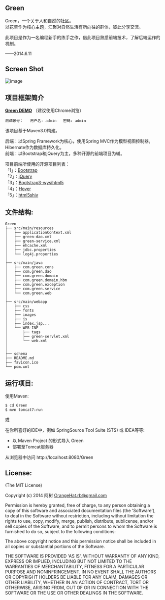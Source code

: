 Green
-------------------
Green，一个关于人和自然的社区。  
以花草作为核心主题，汇聚对自然生活有所向往的群体，彼此分享交流。

此项目是作为一名编程新手的练手之作，借此项目熟悉前端技术，了解后端运作的机制。  

——2014.6.11  

Screen Shot
-------------------
![image](http://orangehat.u.qiniudn.com/Green.png)

项目框架简介
-------------------
**[Green DEMO](HTTP://112.124.114.112:8080/Green/)** （建议使用Chrome浏览）

`测试帐号：  
用户名: admin  
密码: admin ` 

该项目基于Maven3.0构建。  

后端：以Spring Framework为核心，使用Spring MVC作为模型视图控制器，Hibernate作为数据库持久化。  
前端：以Bootstrap和jQuery为主，多种开源的前端项目为辅。

项目前端所使用的开源项目列表：  
「1」：[Bootstrap](https://github.com/twbs/bootstrap)  
「2」：[jQuery](http://jquery.com/)  
「3」：[Bootstrap3-wysihtml5](https://github.com/schnawel007/bootstrap3-wysihtml5)  
「4」：[Hover](https://github.com/IanLunn/Hover)   
「5」：[html5shiv](https://github.com/aFarkas/html5shiv)

文件结构:
-------------------	
```
Green
├── src/main/resources
│   ├── applicationContext.xml
│   ├── green-dao.xml   
│   ├── green-service.xml  
│   ├── ehcache.xml
│   ├── jdbc.properties
│   └── log4j.properties             
│             
├── src/main/java
│   ├── com.green.cons
│   ├── com.green.dao  
│   ├── com.green.domain  
│   ├── com.green.domain.hbm
│   ├── com.green.exception
│   ├── com.green.service
│   └── com.green.web
│  
├── src/main/webapp
│   ├── css
│   ├── fonts 
│   ├── images
│   ├── js
│   ├── index.jsp...
│   └── WEB-INF
│       ├── tags
│       ├── green-servlet.xml
│       └── web.xml
│
│
├── schema
├── README.md
├── favicon.ico
└── pom.xml
```

运行项目:
-------------------	
使用Maven:

    $ cd Green
    $ mvn tomcat7:run

或

在你所喜好的IDE中，例如 SpringSource Tool Suite (STS) 或 IDEA等等:

* 以 Maven Project 的形式导入 Green
* 部署至Tomcat服务器

从浏览器中访问 http://localhost:8080/Green


License:
-------------------
(The MIT License)

Copyright (c) 2014 阿树 <OrangeHat.rb@gmail.com>

Permission is hereby granted, free of charge, to any person obtaining
a copy of this software and associated documentation files (the
'Software'), to deal in the Software without restriction, including
without limitation the rights to use, copy, modify, merge, publish,
distribute, sublicense, and/or sell copies of the Software, and to
permit persons to whom the Software is furnished to do so, subject to
the following conditions:

The above copyright notice and this permission notice shall be
included in all copies or substantial portions of the Software.

THE SOFTWARE IS PROVIDED 'AS IS', WITHOUT WARRANTY OF ANY KIND,
EXPRESS OR IMPLIED, INCLUDING BUT NOT LIMITED TO THE WARRANTIES OF
MERCHANTABILITY, FITNESS FOR A PARTICULAR PURPOSE AND NONINFRINGEMENT.
IN NO EVENT SHALL THE AUTHORS OR COPYRIGHT HOLDERS BE LIABLE FOR ANY
CLAIM, DAMAGES OR OTHER LIABILITY, WHETHER IN AN ACTION OF CONTRACT,
TORT OR OTHERWISE, ARISING FROM, OUT OF OR IN CONNECTION WITH THE
SOFTWARE OR THE USE OR OTHER DEALINGS IN THE SOFTWARE.
